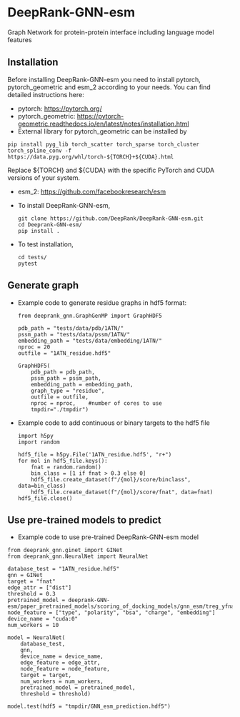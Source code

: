 # DeepRank-GNN-esm
Graph Network for protein-protein interface including language model features

## Installation
Before installing DeepRank-GNN-esm you need to install pytorch, pytorch_geometric and esm_2 according to your needs. You can find detailed instructions here:
  * pytorch: https://pytorch.org/
  * pytorch_geometric: https://pytorch-geometric.readthedocs.io/en/latest/notes/installation.html
  * External library for pytorch_geometric can be installed by 
   ```
   pip install pyg_lib torch_scatter torch_sparse torch_cluster torch_spline_conv -f 
   https://data.pyg.org/whl/torch-${TORCH}+${CUDA}.html
   ```
   Replace ${TORCH} and ${CUDA} with the specific PyTorch and CUDA versions of your system. 

  * esm_2: https://github.com/facebookresearch/esm

  * To install DeepRank-GNN-esm,
    ```
    git clone https://github.com/DeepRank/DeepRank-GNN-esm.git
    cd Deeprank-GNN-esm/
    pip install .
    ```
 * To test installation,
   ```
   cd tests/
   pytest
   ```

## Generate graph
  * Example code to generate residue graphs in hdf5 format:
    ```
    from deeprank_gnn.GraphGenMP import GraphHDF5
    
    pdb_path = "tests/data/pdb/1ATN/"
    pssm_path = "tests/data/pssm/1ATN/"
    embedding_path = "tests/data/embedding/1ATN/"
    nproc = 20
    outfile = "1ATN_residue.hdf5"

    GraphHDF5(
        pdb_path = pdb_path,
        pssm_path = pssm_path,
        embedding_path = embedding_path,
        graph_type = "residue",
        outfile = outfile,
        nproc = nproc,    #number of cores to use 
        tmpdir="./tmpdir")
    ```
  * Example code to add continuous or binary targets to the hdf5 file
    ```
    import h5py
    import random
   
    hdf5_file = h5py.File('1ATN_residue.hdf5', "r+")
    for mol in hdf5_file.keys():
        fnat = random.random()
        bin_class = [1 if fnat > 0.3 else 0]
        hdf5_file.create_dataset(f"/{mol}/score/binclass", data=bin_class)
        hdf5_file.create_dataset(f"/{mol}/score/fnat", data=fnat)
    hdf5_file.close()
    ```

## Use pre-trained models to predict
  * Example code to use pre-trained DeepRank-GNN-esm model
  ```
  from deeprank_gnn.ginet import GINet
  from deeprank_gnn.NeuralNet import NeuralNet

  database_test = "1ATN_residue.hdf5" 
  gnn = GINet 
  target = "fnat"
  edge_attr = ["dist"]
  threshold = 0.3
  pretrained_model = deeprank-GNN-esm/paper_pretrained_models/scoring_of_docking_models/gnn_esm/treg_yfnat_b64_e20_lr0.001_foldall_esm.pth.tar
  node_feature = ["type", "polarity", "bsa", "charge", "embedding"]
  device_name = "cuda:0"
  num_workers = 10
  
  model = NeuralNet(
      database_test,
      gnn,
      device_name = device_name,
      edge_feature = edge_attr,
      node_feature = node_feature,
      target = target,
      num_workers = num_workers,
      pretrained_model = pretrained_model,
      threshold = threshold)

  model.test(hdf5 = "tmpdir/GNN_esm_prediction.hdf5")
  ```

  

